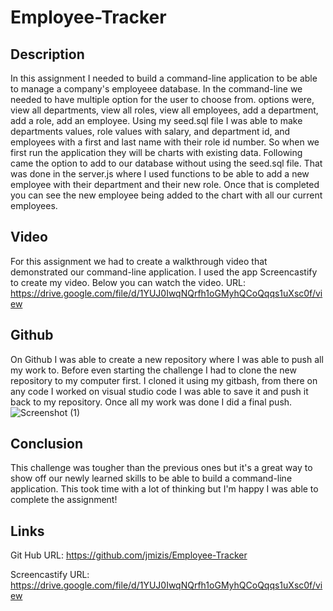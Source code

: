 # Employee-Tracker

## Description
In this assignment I needed to build a command-line application to be able to manage a company's employeee database. In the command-line we needed to have multiple option for the user to choose from. options were, view all departments, view all roles, view all employees, add a department, add a role, add an employee. Using my seed.sql file I was able to make departments values, role values with salary, and department id, and employees with a first and last name with their role id number. So when we first run the application they will be charts with existing data. Following came the option to add to our database without using the seed.sql file. That was done in the server.js where I used functions to be able to add a new employee with their department and their new role. Once that is completed you can see the new employee being added to the chart with all our current employees. 




## Video 

For this assignment we had to create a walkthrough video that demonstrated our command-line application. I used the app Screencastify to create my video. Below you can watch the video.
URL: https://drive.google.com/file/d/1YUJ0IwqNQrfh1oGMyhQCoQqqs1uXsc0f/view


## Github 

On Github I was able to create a new repository where I was able to push all my work to. Before even starting the challenge I had to clone the new repository to my computer first. I cloned it using my gitbash, from there on any code I worked on visual studio code I was able to save it and push it back to my repository. Once all my work was done I did a final push.
![Screenshot (1)](https://user-images.githubusercontent.com/107073756/197909571-ab8c4c4f-006d-47b7-ae92-7b47be6e0514.png)





## Conclusion

This challenge was tougher than the previous ones but it's a great way to show off our newly learned skills to be able to build a command-line application. This took time with a lot of thinking but I'm happy I was able to complete the assignment! 

## Links 
Git Hub URL: https://github.com/jmizis/Employee-Tracker

Screencastify URL: https://drive.google.com/file/d/1YUJ0IwqNQrfh1oGMyhQCoQqqs1uXsc0f/view
